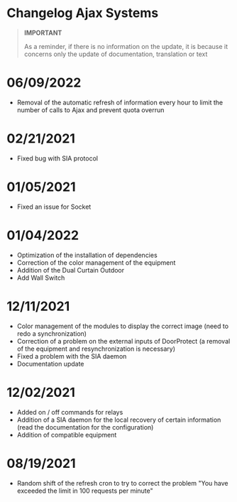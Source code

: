 # Changelog Ajax Systems

>**IMPORTANT**
>
>As a reminder, if there is no information on the update, it is because it concerns only the update of documentation, translation or text

# 06/09/2022

- Removal of the automatic refresh of information every hour to limit the number of calls to Ajax and prevent quota overrun

# 02/21/2021

- Fixed bug with SIA protocol

# 01/05/2021

- Fixed an issue for Socket

# 01/04/2022

- Optimization of the installation of dependencies
- Correction of the color management of the equipment
- Addition of the Dual Curtain Outdoor
- Add Wall Switch

# 12/11/2021

- Color management of the modules to display the correct image (need to redo a synchronization)
- Correction of a problem on the external inputs of DoorProtect (a removal of the equipment and resynchronization is necessary)
- Fixed a problem with the SIA daemon
- Documentation update

# 12/02/2021

- Added on / off commands for relays
- Addition of a SIA daemon for the local recovery of certain information (read the documentation for the configuration)
- Addition of compatible equipment

# 08/19/2021

- Random shift of the refresh cron to try to correct the problem "You have exceeded the limit in 100 requests per minute"
